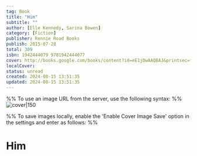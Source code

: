 ```yaml
---
tag: Book
title: "Him"
subtitle: ""
author: [Elle Kennedy, Sarina Bowen]
category: [Fiction]
publisher: Rennie Road Books
publish: 2015-07-28
total: 309
isbn: 1942444079 9781942444077
cover: http://books.google.com/books/content?id=eE1jDwAAQBAJ&printsec=frontcover&img=1&zoom=1&edge=curl&source=gbs_api
localCover: 
status: unread
created: 2024-08-15 13:51:35
updated: 2024-08-15 13:51:35
---
```


%% To use an image URL from the server, use the following syntax: %%
![cover|150](http://books.google.com/books/content?id=eE1jDwAAQBAJ&printsec=frontcover&img=1&zoom=1&edge=curl&source=gbs_api)

%% To save images locally, enable the 'Enable Cover Image Save' option in the settings and enter as follows: %%


# Him